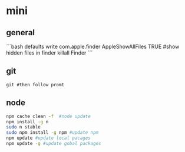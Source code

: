 # mini

## general
´´´bash
defaults write com.apple.finder AppleShowAllFiles TRUE  #show hidden files in finder
killall Finder
´´´

## git
```
git #then follow promt
```

## node
```bash
npm cache clean -f  #node update
npm install -g n
sudo n stable
sudo npm install -g npm #update npm
npm update #update local pacages
npm update -g #update gobal packages
```
